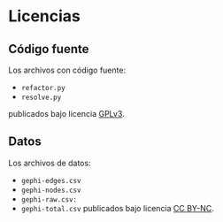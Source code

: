 # Licencias

## Código fuente
Los archivos con código fuente:
- `refactor.py`
- `resolve.py`

publicados bajo licencia [GPLv3](https://www.gnu.org/licenses/gpl-3.0.en.html).

## Datos
Los archivos de datos:
- `gephi-edges.csv`
- `gephi-nodes.csv`
- `gephi-raw.csv:`
- `gephi-total.csv`
publicados bajo licencia [CC BY-NC](https://creativecommons.org/licenses/by-nc/4.0/legalcode).
